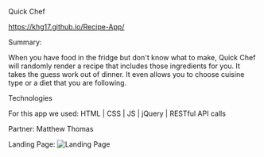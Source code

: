 Quick Chef

https://khg17.github.io/Recipe-App/

Summary:

When you have food in the fridge but don't know what to make, Quick Chef will randomly render a recipe that includes those ingredients for you.  It takes the guess work out of dinner.  It even allows you to choose cuisine type or a diet that you are following.

Technologies

For this app we used:  HTML | CSS | JS | jQuery | RESTful API calls

Partner: Matthew Thomas

Landing Page:
![Landing Page](recipe1.png)
